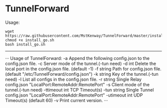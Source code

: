 # TunnelForward

Usage:
```
wget https://raw.githubusercontent.com/MstKenway/TunnelForward/master/install_go.sh
chmod +x install_go.sh
bash install_go.sh
```

---

···
Usage of TunnelForward:
  -a	Append the following config.json to the config.json file.
  -c	Server mode of the tunnel.(-tun need)
  -d int
    	Delete the local port in the config.json file. (default -1)
  -f string
    	Path for config.json file. (default "/etc/TunnelForward/config.json")
  -k string
    	Key of the tunnel.(-tun need)
  -l	List all configs in the config.json file.
  -r string
    	Single Relay config.json "LocalPort:RemoteAddr:RemotePort"
  -s	Client mode of the tunnel.(-tun need)
  -ttimeout int
    	TCP Timeout(s)
  -tun string
    	Single Tunnel config.json "LocalPort:RemoteAddr:RemotePort"
  -utimeout int
    	UDP Timeout(s) (default 60)
  -v	Print current version.
···
